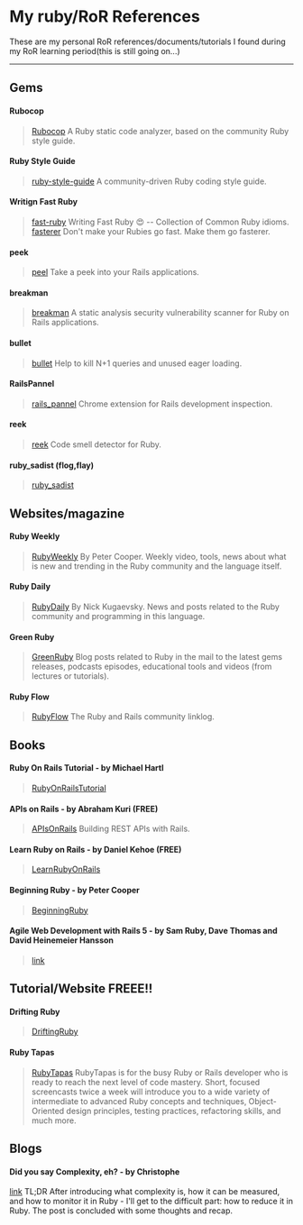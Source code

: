 # My ruby/RoR References
These are my personal RoR references/documents/tutorials I found during my RoR learning period(this is still going on...)

-------------------------------------------------------------------------------------------
## Gems

#### Rubocop
> [Rubocop](https://github.com/bbatsov/rubocop) A Ruby static code analyzer, based on the community Ruby style guide.

#### Ruby Style Guide
> [ruby-style-guide](https://github.com/bbatsov/ruby-style-guide) A community-driven Ruby coding style guide.

#### Writign Fast Ruby
> [fast-ruby](https://github.com/JuanitoFatas/fast-ruby) Writing Fast Ruby :heart_eyes: -- Collection of Common Ruby idioms.
> [fasterer](https://github.com/DamirSvrtan/fasterer) Don't make your Rubies go fast. Make them go fasterer.

#### peek
> [peel](https://github.com/peek/peek) Take a peek into your Rails applications.

#### breakman
> [breakman](https://github.com/presidentbeef/brakeman) A static analysis security vulnerability scanner for Ruby on Rails applications.

#### bullet
> [bullet](https://github.com/flyerhzm/bullet) Help to kill N+1 queries and unused eager loading.

#### RailsPannel
> [rails_pannel](https://github.com/dejan/rails_panel) Chrome extension for Rails development inspection.

#### reek
> [reek](https://github.com/troessner/reek) Code smell detector for Ruby.

#### ruby_sadist (flog,flay)
> [ruby_sadist](http://ruby.sadi.st/Ruby_Sadist.html)

## Websites/magazine

#### Ruby Weekly
> [RubyWeekly](http://rubyweekly.com/) By Peter Cooper. Weekly video, tools, news about what is new and trending in the Ruby community and the language itself.

#### Ruby Daily
> [RubyDaily](http://rubydaily.org/) By Nick Kugaevsky. News and posts related to the Ruby community and programming in this language.

#### Green Ruby
> [GreenRuby](http://greenruby.org/) Blog posts related to Ruby in the mail to the latest gems releases, podcasts episodes, educational tools and videos (from lectures or tutorials).

#### Ruby Flow
> [RubyFlow](http://www.rubyflow.com/) The Ruby and Rails community linklog.

## Books

#### Ruby On Rails Tutorial - by Michael Hartl
> [RubyOnRailsTutorial](https://www.railstutorial.org/)

#### APIs on Rails - by Abraham Kuri (FREE)
> [APIsOnRails](http://apionrails.icalialabs.com/book) Building REST APIs with Rails. 

#### Learn Ruby on Rails - by Daniel Kehoe (FREE)
> [LearnRubyOnRails](http://learn-rails.com/learn-ruby-on-rails.html)

#### Beginning Ruby - by Peter Cooper
> [BeginningRuby](http://www.apress.com/us/book/9781484212790)

#### Agile Web Development with Rails 5 - by Sam Ruby, Dave Thomas and David Heinemeier Hansson
> [link](https://pragprog.com/book/rails5/agile-web-development-with-rails-5)

## Tutorial/Website  FREEE!!

#### Drifting Ruby
> [DriftingRuby](https://www.driftingruby.com) 

#### Ruby Tapas
> [RubyTapas](https://www.rubytapas.com/) RubyTapas is for the busy Ruby or Rails developer who is ready to reach the next level of code mastery. Short, focused screencasts twice a week will introduce you to a wide variety of intermediate to advanced Ruby concepts and techniques, Object-Oriented design principles, testing practices, refactoring skills, and much more.

## Blogs

#### Did you say Complexity, eh? - by Christophe
[link](http://blog.8thcolor.com/en/2013/06/did-you-say-complexity-eh/) TL;DR After introducing what complexity is, how it can be measured, and how to monitor it in Ruby - I'll get to the difficult part: how to reduce it in Ruby. The post is concluded with some thoughts and recap. 

